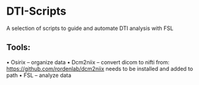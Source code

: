 # DTI-Scripts
A selection of scripts to guide and automate DTI analysis with FSL

## Tools:
•	Osirix – organize data
•	Dcm2niix – convert dicom to nifti
    from: https://github.com/rordenlab/dcm2niix
    needs to be installed and added to path
•	FSL – analyze data


